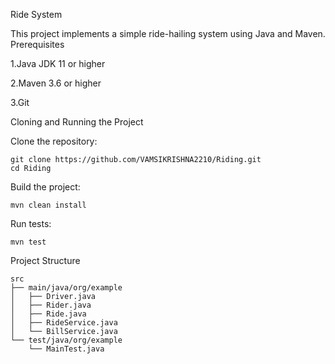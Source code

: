 Ride System

This project implements a simple ride-hailing system using Java and Maven.
Prerequisites

  1.Java JDK 11 or higher

  2.Maven 3.6 or higher

  3.Git

Cloning and Running the Project

Clone the repository:
```
git clone https://github.com/VAMSIKRISHNA2210/Riding.git
cd Riding
```
Build the project:
```
mvn clean install
```
Run tests:
```
mvn test
```
Project Structure
```
src
├── main/java/org/example
│   ├── Driver.java
│   ├── Rider.java
│   ├── Ride.java
│   ├── RideService.java
│   └── BillService.java
└── test/java/org/example
    └── MainTest.java
```
